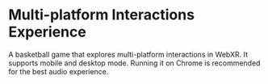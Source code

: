 # Multi-platform Interactions Experience

 A basketball game that explores multi-platform interactions in WebXR. It supports mobile and desktop mode. Running it on Chrome is recommended for the best audio experience.
